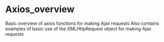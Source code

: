 # Axios_overview

Basic overview of axios functions for making Ajax requests
Also contains examples of basic use of the XMLHttpRequest object for making Ajax requests

